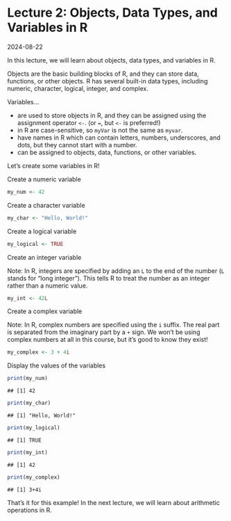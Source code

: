 Lecture 2: Objects, Data Types, and Variables in R
================
2024-08-22

In this lecture, we will learn about objects, data types, and variables
in R.

Objects are the basic building blocks of R, and they can store data,
functions, or other objects. R has several built-in data types,
including numeric, character, logical, integer, and complex.

Variables…

- are used to store objects in R, and they can be assigned using the
  assignment operator `<-`. (or `=`, but `<-` is preferred!)
- in R are case-sensitive, so `myVar` is not the same as `myvar`.
- have names in R which can contain letters, numbers, underscores, and
  dots, but they cannot start with a number.
- can be assigned to objects, data, functions, or other variables.

Let’s create some variables in R!

Create a numeric variable

``` r
my_num <- 42
```

Create a character variable

``` r
my_char <- "Hello, World!"
```

Create a logical variable

``` r
my_logical <- TRUE
```

Create an integer variable

Note: In R, integers are specified by adding an `L` to the end of the
number (`L` stands for “long integer”). This tells R to treat the number
as an integer rather than a numeric value.

``` r
my_int <- 42L
```

Create a complex variable

Note: In R, complex numbers are specified using the `i` suffix. The real
part is separated from the imaginary part by a `+` sign. We won’t be
using complex numbers at all in this course, but it’s good to know they
exist!

``` r
my_complex <- 3 + 4i
```

Display the values of the variables

``` r
print(my_num)
```

    ## [1] 42

``` r
print(my_char)
```

    ## [1] "Hello, World!"

``` r
print(my_logical)
```

    ## [1] TRUE

``` r
print(my_int)
```

    ## [1] 42

``` r
print(my_complex)
```

    ## [1] 3+4i

That’s it for this example! In the next lecture, we will learn about
arithmetic operations in R.
